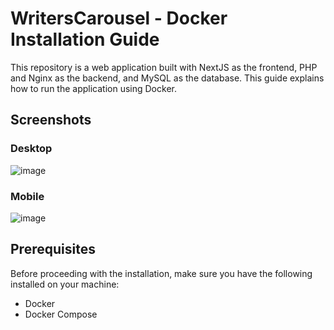 # WritersCarousel - Docker Installation Guide
This repository is a web application built with NextJS as the frontend, PHP and Nginx as the backend, and MySQL as the database. This guide explains how to run the application using Docker.

## Screenshots
### Desktop
![image](https://user-images.githubusercontent.com/93376408/228211017-3afc17d9-4b6f-49da-872a-df0bd557ebb7.png)
### Mobile
![image](https://user-images.githubusercontent.com/93376408/228212084-b5a6bca1-ad68-450d-8dd9-f7d3428c9014.png)


## Prerequisites
Before proceeding with the installation, make sure you have the following installed on your machine:

- Docker
- Docker Compose
